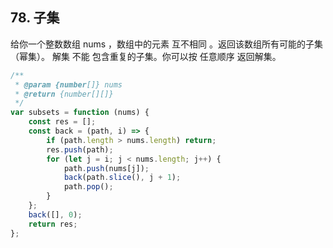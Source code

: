 ## 78. 子集
给你一个整数数组 nums ，数组中的元素 互不相同 。返回该数组所有可能的子集（幂集）。
解集 不能 包含重复的子集。你可以按 任意顺序 返回解集。

```js
/**
 * @param {number[]} nums
 * @return {number[][]}
 */
var subsets = function (nums) {
    const res = [];
    const back = (path, i) => {
        if (path.length > nums.length) return;
        res.push(path);
        for (let j = i; j < nums.length; j++) {
            path.push(nums[j]);
            back(path.slice(), j + 1);
            path.pop();
        }
    };
    back([], 0);
    return res;
};
```